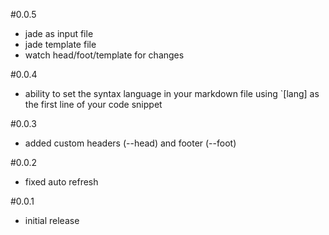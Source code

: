 #0.0.5
- jade as input file
- jade template file
- watch head/foot/template for changes

#0.0.4
- ability to set the syntax language in your markdown file using `[lang] as the first line of your code snippet

#0.0.3
- added custom headers (--head) and footer (--foot)

#0.0.2
- fixed auto refresh

#0.0.1
- initial release
